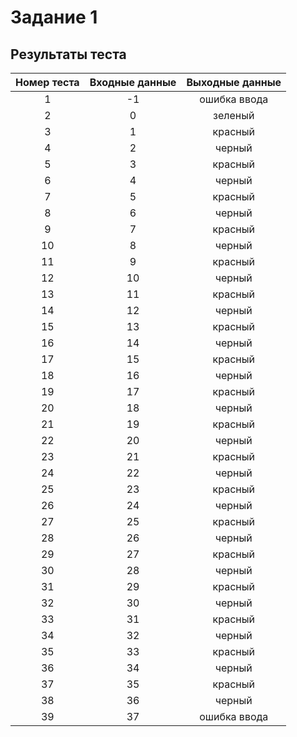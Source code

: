 # Задание 1

## Результаты теста

Номер теста | Входные данные | Выходные данные
:----------:|:--------------:|:--------------:
1           |       -1       |     ошибка ввода
2           |        0       |     зеленый
3           |        1       |     красный
4           |        2       |     черный
5           |        3       |     красный
6           |        4       |     черный
7           |        5       |     красный
8           |        6       |     черный
9           |        7       |     красный
10          |        8       |     черный
11          |        9       |     красный
12          |        10      |     черный
13          |        11      |     красный
14          |        12      |     черный
15          |        13      |     красный
16          |        14      |     черный
17          |        15      |     красный
18          |        16      |     черный
19          |        17      |     красный
20          |        18      |     черный
21          |        19      |     красный
22          |        20      |     черный
23          |        21      |     красный
24          |        22      |     черный
25          |        23      |     красный
26          |        24      |     черный
27          |        25      |     красный
28          |        26      |     черный
29          |        27      |     красный
30          |        28      |     черный
31          |        29      |     красный
32          |        30      |     черный
33          |        31      |     красный
34          |        32      |     черный
35          |        33      |     красный
36          |        34      |     черный
37          |        35      |     красный
38          |        36      |     черный
39          |        37      |     ошибка ввода
